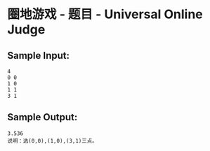 # 圈地游戏 - 题目 - Universal Online Judge


## Sample Input: 
```
4
0 0
1 0
1 1
3 1	
```

## Sample Output: 
```
3.536
说明：选(0,0),(1,0),(3,1)三点。

```
